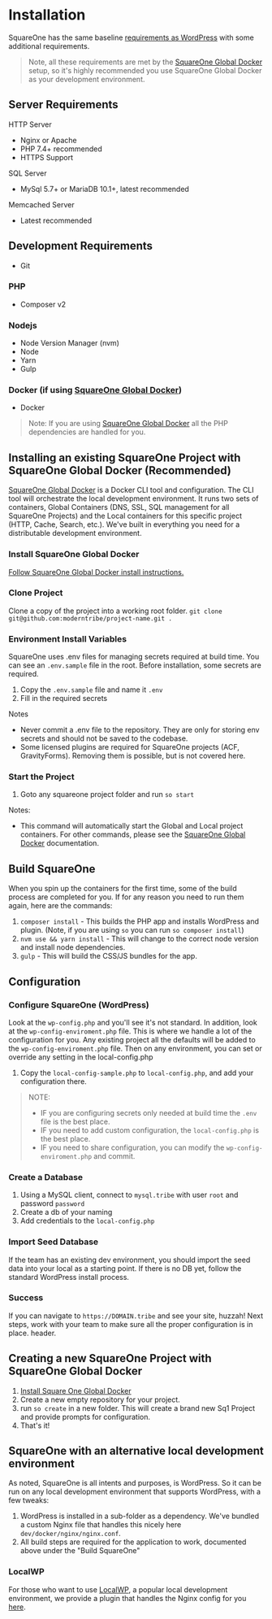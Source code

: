 # Installation

SquareOne has the same baseline [requirements as WordPress](https://wordpress.org/about/requirements/) with some additional requirements.

> Note, all these requirements are met by the [SquareOne Global Docker](https://github.com/moderntribe/square1-global-docker) setup, so it's highly recommended you use SquareOne Global Docker as your development environment.

## Server Requirements

HTTP Server
* Nginx or Apache
* PHP 7.4+ recommended
* HTTPS Support

SQL Server
* MySql 5.7+ or MariaDB 10.1+, latest recommended

Memcached Server
* Latest recommended

## Development Requirements
* Git

### PHP
* Composer v2

### Nodejs
* Node Version Manager (nvm)
* Node
* Yarn
* Gulp

### Docker (if using [SquareOne Global Docker](https://github.com/moderntribe/square1-global-docker))
* Docker

> Note: If you are using [SquareOne Global Docker](https://github.com/moderntribe/square1-global-docker) all the PHP dependencies are handled for you.

## Installing an existing SquareOne Project with SquareOne Global Docker (Recommended)

[SquareOne Global Docker](https://github.com/moderntribe/square1-global-docker) is a Docker CLI tool and configuration. The CLI tool will orchestrate the local development environment. It runs two sets of containers, Global Containers (DNS, SSL, SQL management for all SquareOne Projects) and the Local containers for this specific project (HTTP, Cache, Search, etc.). We've built in everything you need for a distributable development environment.

### Install SquareOne Global Docker

[Follow SquareOne Global Docker install instructions.](https://github.com/moderntribe/square1-global-docker#installation)

### Clone Project

Clone a copy of the project into a working root folder. `git clone git@github.com:moderntribe/project-name.git .`

### Environment Install Variables

SquareOne uses .env files for managing secrets required at build time. You can see an `.env.sample` file in the root. Before installation, some secrets are required.

1. Copy the `.env.sample` file and name it `.env`
2. Fill in the required secrets

Notes
* Never commit a .env file to the repository. They are only for storing env secrets and should not be saved to the codebase.
* Some licensed plugins are required for SquareOne projects (ACF, GravityForms). Removing them is possible, but is not covered here.

### Start the Project

1. Goto any squareone project folder and run `so start`

Notes:
* This command will automatically start the Global and Local project containers. For other commands, please see the [SquareOne Global Docker](https://github.com/moderntribe/square1-global-docker#squareone-docker) documentation.

## Build SquareOne

When you spin up the containers for the first time, some of the build process are completed for you. If for any reason you need to run them again, here are the commands:

1. `composer install` - This builds the PHP app and installs WordPress and plugin. (Note, if you are using `so` you can run `so composer install`)
2. `nvm use && yarn install` - This will change to the correct node version and install node dependencies.
3. `gulp` - This will build the CSS/JS bundles for the app.

## Configuration

### Configure SquareOne (WordPress)

Look at the `wp-config.php` and you'll see it's not standard. In addition, look at the `wp-config-enviroment.php` file. This is where we handle a lot of the configuration for you.
Any existing project all the defaults will be added to the `wp-config-enviroment.php` file. Then on any environment, you can set or override any setting in the local-config.php

1. Copy the `local-config-sample.php` to `local-config.php`, and add your configuration there.

> NOTE:
>* IF you are configuring secrets only needed at build time the `.env` file is the best place.
>* IF you need to add custom configuration, the `local-config.php` is the best place.
>* IF you need to share configuration, you can modify the `wp-config-enviroment.php` and commit.

### Create a Database

1. Using a MySQL client, connect to `mysql.tribe` with user `root` and password `password`
2. Create a db of your naming
3. Add credentials to the `local-config.php`

### Import Seed Database

If the team has an existing dev environment, you should import the seed data into your local as a starting point. If there is no DB yet, follow the standard WordPress install process.

### Success

If you can navigate to `https://DOMAIN.tribe` and see your site, huzzah! Next steps, work with your team to make sure all the proper configuration is in place.
header.

## Creating a new SquareOne Project with SquareOne Global Docker

1. [Install Square One Global Docker](https://github.com/moderntribe/square1-global-docker#installation)
1. Create a new empty repository for your project.
1. run `so create` in a new folder. This will create a brand new Sq1 Project and provide prompts for configuration.
1. That's it!

## SquareOne with an alternative local development environment

As noted, SquareOne is all intents and purposes, is WordPress. So it can be run on any local development environment that supports WordPress, with a few tweaks:

1. WordPress is installed in a sub-folder as a dependency. We've bundled a custom Nginx file that handles this nicely here `dev/docker/nginx/nginx.conf`.
2. All build steps are required for the application to work, documented above under the "Build SquareOne"

### LocalWP
For those who want to use [LocalWP](https://localwp.com/), a popular local development environment, we provide a plugin that handles the Nginx config for you [here](https://github.com/moderntribe/square-one-localwp-addon). 
